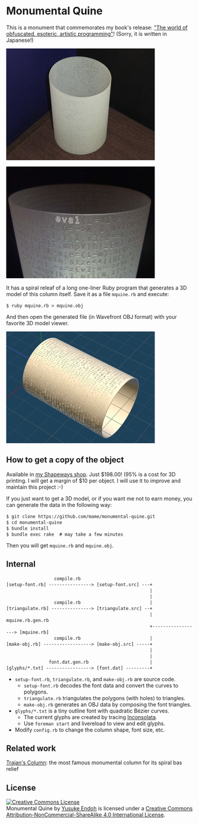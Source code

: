 # Monumental Quine

This is a monument that commemorates my book's release: ["The world of obfuscated, esoteric, artistic programming"]()!  (Sorry, it is written in Japanese!)

![photo 1](img/mquine-photo-1-400x300.jpg)

![photo 2](img/mquine-photo-2-400x300.jpg)

It has a spiral releaf of a long one-liner Ruby program that generates a 3D model of this column itself.  Save it as a file `mquine.rb` and execute:

    $ ruby mquine.rb > mquine.obj

And then open the generated file (in Wavefront OBJ format) with your favorite 3D model viewer.

![screenshort](img/mquine-ss-400x300.png)


## How to get a copy of the object

Available in [my Shapeways shop](http://www.shapeways.com/shops/mametter).  Just $198.00!  (95% is a cost for 3D printing.  I will get a margin of $10 per object.  I will use it to improve and maintain this project :-)

If you just want to get a 3D model, or if you want me not to earn money, you can generate the data in the following way:

    $ git clone https://github.com/mame/monumental-quine.git
    $ cd monumental-quine
    $ bundle install
    $ bundle exec rake  # may take a few minutes

Then you will get `mquine.rb` and `mquine.obj`.


## Internal

                      compile.rb
    [setup-font.rb] ----------------> [setup-font.src] ---+
                                                          |
                                                          |
                      compile.rb                          |
    [triangulate.rb] ---------------> [triangulate.src] --+
                                                          | mquine.rb.gen.rb
                                                          +------------------> [mquine.rb]
                      compile.rb                          |
    [make-obj.rb] ------------------> [make-obj.src] -----+
                                                          |
                                                          |
                    font.dat.gen.rb                       |
    [glyphs/*.txt] -----------------> [font.dat] ---------+


* `setup-font.rb`, `triangulate.rb`, and `make-obj.rb` are source code.
  * `setup-font.rb` decodes the font data and convert the curves to polygons.
  * `triangulate.rb` triangulates the polygons (with holes) to triangles.
  * `make-obj.rb` generates an OBJ data by composing the font triangles.
* `glyphs/*.txt` is a tiny outline font with quadratic Bézier curves.
  * The current glyphs are created by tracing [Inconsolata](http://www.levien.com/type/myfonts/inconsolata.html).
  * Use `foreman start` and livereload to view and edit glyphs.
* Modify `config.rb` to change the column shape, font size, etc.


## Related work

[Trajan's Column](http://en.wikipedia.org/wiki/Trajan%27s_Column): the most famous monumental column for its spiral bas relief


## License

<a rel="license" href="http://creativecommons.org/licenses/by-nc-sa/4.0/"><img alt="Creative Commons License" style="border-width:0" src="https://i.creativecommons.org/l/by-nc-sa/4.0/88x31.png" /></a><br /><span xmlns:dct="http://purl.org/dc/terms/" href="http://purl.org/dc/dcmitype/Dataset" property="dct:title" rel="dct:type">Monumental Quine</span> by <a xmlns:cc="http://creativecommons.org/ns#" href="https://github.com/mame/monumental-quine/" property="cc:attributionName" rel="cc:attributionURL">Yusuke Endoh</a> is licensed under a <a rel="license" href="http://creativecommons.org/licenses/by-nc-sa/4.0/">Creative Commons Attribution-NonCommercial-ShareAlike 4.0 International License</a>.
